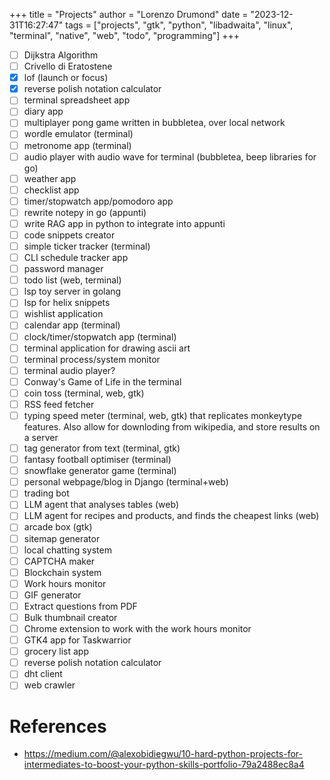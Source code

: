 +++
title = "Projects"
author = "Lorenzo Drumond"
date = "2023-12-31T16:27:47"
tags = ["projects",  "gtk",  "python",  "libadwaita",  "linux",  "terminal",  "native",  "web",  "todo",  "programming"]
+++


- [ ] Dijkstra Algorithm
- [ ] Crivello di Eratostene
- [x] lof (launch or focus)
- [x] reverse polish notation calculator
- [ ] terminal spreadsheet app
- [ ] diary app
- [ ] multiplayer pong game written in bubbletea, over local network
- [ ] wordle emulator (terminal)
- [ ] metronome app (terminal)
- [ ] audio player with audio wave for terminal (bubbletea, beep libraries for go)
- [ ] weather app
- [ ] checklist app
- [ ] timer/stopwatch app/pomodoro app
- [ ] rewrite notepy in go (appunti)
- [ ] write RAG app in python to integrate into appunti
- [ ] code snippets creator
- [ ] simple ticker tracker (terminal)
- [ ] CLI schedule tracker app
- [ ] password manager
- [ ] todo list (web, terminal)
- [ ] lsp toy server in golang
- [ ] lsp for helix snippets
- [ ] wishlist application
- [ ] calendar app (terminal)
- [ ] clock/timer/stopwatch app (terminal)
- [ ] terminal application for drawing ascii art
- [ ] terminal process/system monitor
- [ ] terminal audio player?
- [ ] Conway's Game of Life in the terminal
- [ ] coin toss (terminal, web, gtk)
- [ ] RSS feed fetcher
- [ ] typing speed meter (terminal, web, gtk) that replicates monkeytype features. Also allow for downloding from wikipedia, and store results on a server
- [ ] tag generator from text (terminal, gtk)
- [ ] fantasy football optimiser (terminal)
- [ ] snowflake generator game (terminal)
- [ ] personal webpage/blog in Django (terminal+web)
- [ ] trading bot
- [ ] LLM agent that analyses tables (web)
- [ ] LLM agent for recipes and products, and finds the cheapest links (web)
- [ ] arcade box (gtk)
- [ ] sitemap generator
- [ ] local chatting system
- [ ] CAPTCHA maker
- [ ] Blockchain system
- [ ] Work hours monitor
- [ ] GIF generator
- [ ] Extract questions from PDF
- [ ] Bulk thumbnail creator
- [ ] Chrome extension to work with the work hours monitor
- [ ] GTK4 app for Taskwarrior
- [ ] grocery list app
- [ ] reverse polish notation calculator
- [ ] dht client
- [ ] web crawler

# References
- https://medium.com/@alexobidiegwu/10-hard-python-projects-for-intermediates-to-boost-your-python-skills-portfolio-79a2488ec8a4
